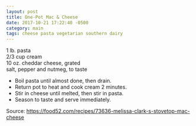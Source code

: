 ```yaml
---
layout: post
title: One-Pot Mac & Cheese
date: 2017-10-21 17:22:40 -0500
category: main
tags: cheese pasta vegetarian southern dairy
---
```

1 lb. pasta  
2/3 cup cream  
10 oz. cheddar cheese, grated  
salt, pepper and nutmeg, to taste  

  * Boil pasta until almost done, then drain.
  * Return pot to heat and cook cream 2 minutes.
  * Stir in cheese until melted, then stir in pasta.
  * Season to taste and serve immediately.

Source: <a href="https://food52.com/recipes/73636-melissa-clark-s-stovetop-mac-cheese">https://food52.com/recipes/73636-melissa-clark-s-stovetop-mac-cheese</a>
